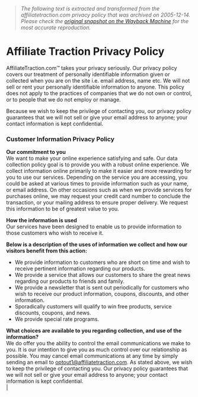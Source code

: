 > *The following text is extracted and transformed from the affiliatetraction.com privacy policy that was archived on 2005-12-14. Please check the [original snapshot on the Wayback Machine](https://web.archive.org/web/20051214042328id_/http%3A//www.affiliatetraction.com/privacy-policy.php) for the most accurate reproduction.*

# Affiliate Traction Privacy Policy

AffiliateTraction.com™ takes your privacy seriously. Our privacy policy covers our treatment of personally identifiable information given or collected when you are on the site i.e. email address, name etc. We will not sell or rent your personally identifiable information to anyone. This policy does not apply to the practices of companies that we do not own or control, or to people that we do not employ or manage. 

Because we wish to keep the privilege of contacting you, our privacy policy guarantees that we will not sell or give your email address to anyone; your contact information is kept confidential. 

### Customer Information Privacy Policy

**Our commitment to you**  
We want to make your online experience satisfying and safe. Our data collection policy goal is to provide you with a robust online experience. We collect information online primarily to make it easier and more rewarding for you to use our services. Depending on the service you are accessing, you could be asked at various times to provide information such as your name, or email address. On other occasions such as when we provide services for purchases online, we may request your credit card number to conclude the transaction, or your mailing address to ensure proper delivery. We request this information to be of greatest value to you. 

**How the information is used**  
Our services have been designed to enable us to provide information to those customers who wish to receive it. 

**Below is a description of the uses of information we collect and how our visitors benefit from this action:**

  * We provide information to customers who are short on time and wish to receive pertinent information regarding our products. 
  * We provide a service that allows our customers to share the great news regarding our products to friends and family. 
  * We provide a newsletter that is sent out periodically for customers who wish to receive our product information, coupons, discounts, and other information. 
  * Sporadically customers will qualify to win free products, service discounts, coupons, and news. 
  * We provide special rate programs. 

  
**What choices are available to you regarding collection, and use of the information?**  
We do offer you the ability to control the email communications we make to you. It is our intention to give you as much control over our relationship as possible. You may cancel email communications at any time by simply sending an email to optout1@affiliatetraction.com. As stated above, we wish to keep the privilege of contacting you. Our privacy policy guarantees that we will not sell or give your email address to anyone; your contact information is kept confidential.   
| 
